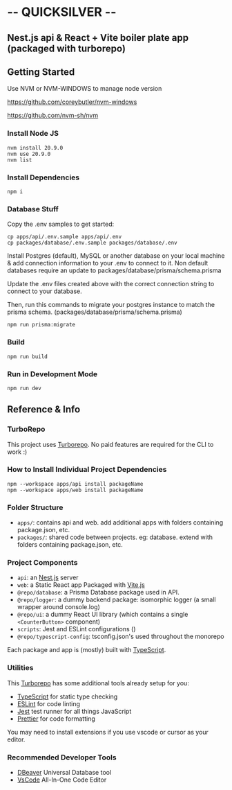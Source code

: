# -- QUICKSILVER --

## Nest.js api & React + Vite boiler plate app (packaged with turborepo)

## Getting Started

Use NVM or NVM-WINDOWS to manage node version

https://github.com/coreybutler/nvm-windows

https://github.com/nvm-sh/nvm

### Install Node JS

```
nvm install 20.9.0
nvm use 20.9.0
nvm list
```

### Install Dependencies

```
npm i
```

### Database Stuff

Copy the .env samples to get started:

```
cp apps/api/.env.sample apps/api/.env
cp packages/database/.env.sample packages/database/.env
```

Install Postgres (default), MySQL or another database on your local machine & add connection information to your .env to connect to it. Non default databases require an update to packages/database/prisma/schema.prisma

Update the .env files created above with the correct connection string to connect to your database.

Then, run this commands to migrate your postgres instance to match the prisma schema. (packages/database/prisma/schema.prisma)

```
npm run prisma:migrate
```

### Build

```
npm run build
```

### Run in Development Mode

```
npm run dev
```

## Reference & Info

### TurboRepo

This project uses [Turborepo](https://turbo.build/repo/docs). No paid features are required for the CLI to work :)

### How to Install Individual Project Dependencies

```
npm --workspace apps/api install packageName
npm --workspace apps/web install packageName

```

### Folder Structure

- `apps/`: contains api and web. add additional apps with folders containing package.json, etc.
- `packages/`: shared code between projects. eg: database. extend with folders containing package.json, etc.

### Project Components

- `api`: an [Nest.js](https://nestjs.com/) server
- `web`: a Static React app Packaged with [Vite.js](https://vitejs.dev/)
- `@repo/database`: a Prisma Database package used in API.
- `@repo/logger`: a dummy backend package: isomorphic logger (a small wrapper around console.log)
- `@repo/ui`: a dummy React UI library (which contains a single `<CounterButton>` component)
- `scripts`: Jest and ESLint configurations ()
- `@repo/typescript-config`: tsconfig.json's used throughout the monorepo

Each package and app is (mostly) built with [TypeScript](https://www.typescriptlang.org/).

### Utilities

This [Turborepo](https://turbo.build/repo/docs) has some additional tools already setup for you:

- [TypeScript](https://www.typescriptlang.org/) for static type checking
- [ESLint](https://eslint.org/) for code linting
- [Jest](https://jestjs.io) test runner for all things JavaScript
- [Prettier](https://prettier.io) for code formatting

You may need to install extensions if you use vscode or cursor as your editor.

### Recommended Developer Tools

- [DBeaver](https://dbeaver.io/) Universal Database tool
- [VsCode](https://code.visualstudio.com/) All-In-One Code Editor
